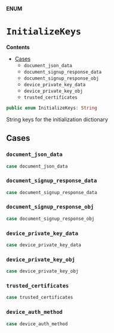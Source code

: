 **ENUM**

# `InitializeKeys`

**Contents**

- [Cases](#cases)
  - `document_json_data`
  - `document_signup_response_data`
  - `document_signup_response_obj`
  - `device_private_key_data`
  - `device_private_key_obj`
  - `trusted_certificates`

```swift
public enum InitializeKeys: String
```

String keys for the initialization dictionary

## Cases
### `document_json_data`

```swift
case document_json_data
```

### `document_signup_response_data`

```swift
case document_signup_response_data
```

### `document_signup_response_obj`

```swift
case document_signup_response_obj
```

### `device_private_key_data`

```swift
case device_private_key_data
```

### `device_private_key_obj`

```swift
case device_private_key_obj
```

### `trusted_certificates`

```swift
case trusted_certificates
```

### `device_auth_method`

```swift
case device_auth_method
```
